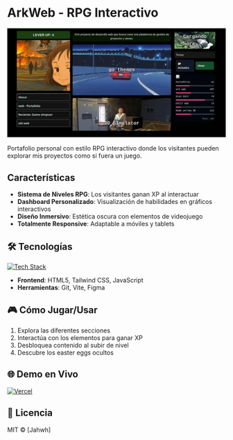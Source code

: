 # ArkWeb -  RPG Interactivo

![Preview](banner.webp)


Portafolio personal con estilo RPG interactivo donde los visitantes pueden explorar mis proyectos como si fuera un juego.

##  Características

- **Sistema de Niveles RPG**: Los visitantes ganan XP al interactuar
- **Dashboard Personalizado**: Visualización de habilidades en gráficos interactivos
- **Diseño Inmersivo**: Estética oscura con elementos de videojuego
- **Totalmente Responsive**: Adaptable a móviles y tablets

## 🛠 Tecnologías

[![Tech Stack](https://skillicons.dev/icons?i=html,tailwind,js,react,git)](https://skillicons.dev)

- **Frontend**: HTML5, Tailwind CSS, JavaScript
- **Herramientas**: Git, Vite, Figma

## 🎮 Cómo Jugar/Usar

1. Explora las diferentes secciones
2. Interactúa con los elementos para ganar XP
3. Desbloquea contenido al subir de nivel
4. Descubre los easter eggs ocultos

## 🌐 Demo en Vivo

[![Vercel](https://img.shields.io/badge/Visitar-Sitio_Web-green?style=for-the-badge&logo=vercel)](https://tu-url-deploy.com)

## 📄 Licencia

MIT © [Jahwh]
